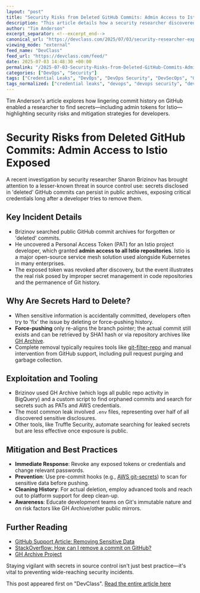 ```yaml
---
layout: "post"
title: "Security Risks from Deleted GitHub Commits: Admin Access to Istio Exposed"
description: "This article details how a security researcher discovered that supposedly deleted commits on GitHub can linger and reveal sensitive secrets. By analyzing public commit archives, the researcher uncovered a token granting admin access to all Istio repositories—demonstrating real-world risks from mishandled secrets in source control, persistent repository history, and third-party archives. The incident underscores the importance of proper key revocation, advanced repository hygiene techniques, and proactive developer education. GitHub's guidance for cleaning histories, community tools for secret detection, and best practices to mitigate similar issues are also discussed."
author: "Tim Anderson"
excerpt_separator: <!--excerpt_end-->
canonical_url: "https://devclass.com/2025/07/03/security-researcher-exploits-github-gotcha-gets-admin-access-to-all-istio-repositories-and-more/"
viewing_mode: "external"
feed_name: "DevClass"
feed_url: "https://devclass.com/feed/"
date: 2025-07-03 14:48:30 +00:00
permalink: "/2025-07-03-Security-Risks-from-Deleted-GitHub-Commits-Admin-Access-to-Istio-Exposed.html"
categories: ["DevOps", "Security"]
tags: ["Credential Leaks", "DevOps", "DevOps Security", "DevSecOps", "GH Archive", "Git", "Git Filter Repo", "GitHub", "Infosec", "Istio", "Kubernetes", "Personal Access Token", "Posts", "Repository Hygiene", "Secret Management", "Security", "Service Mesh", "Source Control", "Token Revocation", "Truffle Security"]
tags_normalized: ["credential leaks", "devops", "devops security", "devsecops", "gh archive", "git", "git filter repo", "github", "infosec", "istio", "kubernetes", "personal access token", "posts", "repository hygiene", "secret management", "security", "service mesh", "source control", "token revocation", "truffle security"]
---
```


Tim Anderson's article explores how lingering commit history on GitHub enabled a researcher to find secrets—including admin tokens for Istio—highlighting security risks and mitigation strategies for developers.<!--excerpt_end-->

# Security Risks from Deleted GitHub Commits: Admin Access to Istio Exposed

A recent investigation by security researcher Sharon Brizinov has brought attention to a lesser-known threat in source control use: secrets disclosed in 'deleted' GitHub commits can persist in public archives, exposing critical credentials long after a developer tries to remove them.

## Key Incident Details

- Brizinov searched public GitHub commit archives for forgotten or 'deleted' commits.
- He uncovered a Personal Access Token (PAT) for an Istio project developer, which granted **admin access to all Istio repositories**. Istio is a major open-source service mesh solution used alongside Kubernetes in many enterprises.
- The exposed token was revoked after discovery, but the event illustrates the real risk posed by improper secret management in code repositories and the permanence of Git history.

## Why Are Secrets Hard to Delete?

- When sensitive information is accidentally committed, developers often try to 'fix' the issue by deleting or force-pushing history.
- **Force-pushing** only re-aligns the branch pointer; the actual commit still exists and can be retrieved by SHA1 hash or via repository archives like [GH Archive](https://www.gharchive.org).
- Complete removal typically requires tools like [git-filter-repo](https://docs.github.com/en/authentication/keeping-your-account-and-data-secure/removing-sensitive-data-from-a-repository) and manual intervention from GitHub support, including pull request purging and garbage collection.

## Exploitation and Tooling

- Brizinov used GH Archive (which logs all public repo activity in BigQuery) and a custom script to find orphaned commits and search for secrets such as PATs and AWS credentials.
- The most common leak involved `.env` files, representing over half of all discovered sensitive disclosures.
- Other tools, like Truffle Security, automate searching for leaked secrets but are less effective once exposure is public.

## Mitigation and Best Practices

- **Immediate Response**: Revoke any exposed tokens or credentials and change relevant passwords.
- **Prevention**: Use pre-commit hooks (e.g., [AWS git-secrets](https://github.com/awslabs/git-secrets)) to scan for sensitive data before pushing.
- **Cleaning History**: For actual deletion, employ advanced tools and reach out to platform support for deep clean-up.
- **Awareness**: Educate development teams on Git's immutable nature and on risk factors like GH Archive/other public mirrors.

## Further Reading

- [GitHub Support Article: Removing Sensitive Data](https://docs.github.com/en/authentication/keeping-your-account-and-data-secure/removing-sensitive-data-from-a-repository)
- [StackOverflow: How can I remove a commit on GitHub?](https://stackoverflow.com/questions/448919/how-can-i-remove-a-commit-on-github)
- [GH Archive Project](https://www.gharchive.org)

Staying vigilant with secrets in source control isn't just best practice—it's vital to preventing wide-reaching security incidents.

This post appeared first on "DevClass". [Read the entire article here](https://devclass.com/2025/07/03/security-researcher-exploits-github-gotcha-gets-admin-access-to-all-istio-repositories-and-more/)
